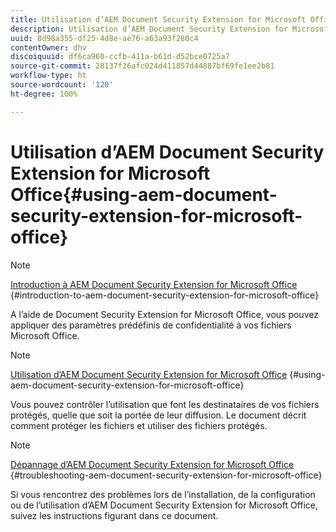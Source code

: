 ```yaml
---
title: Utilisation d’AEM Document Security Extension for Microsoft Office
description: Utilisation d’AEM Document Security Extension for Microsoft Office
uuid: 8d98a355-df25-4d8e-ae76-a63a93f280c4
contentOwner: dhv
discoiquuid: df6ca960-ccfb-411a-b61d-d52bce0725a7
source-git-commit: 28137f26afc024d411857d44887bf69fe1ee2b81
workflow-type: ht
source-wordcount: '120'
ht-degree: 100%

---
```



# Utilisation d’AEM Document Security Extension for Microsoft Office{#using-aem-document-security-extension-for-microsoft-office}

>[!NOTE]
>
>[Introduction à AEM Document Security Extension for Microsoft Office](../document-security-extension-microsoft-office.md) {#introduction-to-aem-document-security-extension-for-microsoft-office}
>
>A l’aide de Document Security Extension for Microsoft Office, vous pouvez appliquer des paramètres prédéfinis de confidentialité à vos fichiers Microsoft Office.

>[!NOTE]
>
>[Utilisation d’AEM Document Security Extension for Microsoft Office](../using-aem-document-security-extension.md) {#using-aem-document-security-extension-for-microsoft-office}
>
>Vous pouvez contrôler l’utilisation que font les destinataires de vos fichiers protégés, quelle que soit la portée de leur diffusion. Le document décrit comment protéger les fichiers et utiliser des fichiers protégés.

>[!NOTE]
>
>[Dépannage d’AEM Document Security Extension for Microsoft Office](../troubleshooting-document-security-extension.md) {#troubleshooting-aem-document-security-extension-for-microsoft-office}
>
>Si vous rencontrez des problèmes lors de l’installation, de la configuration ou de l’utilisation d’AEM Document Security Extension for Microsoft Office, suivez les instructions figurant dans ce document.


